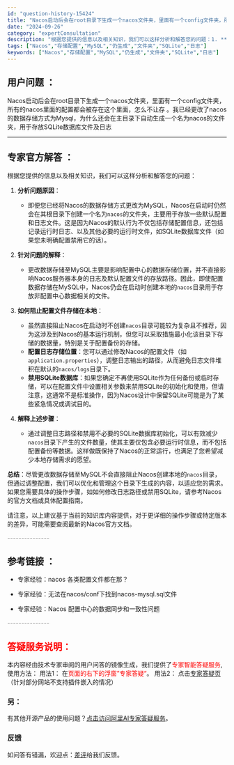 ```yaml
---
id: "question-history-15424"
title: "Nacos启动后会在root目录下生成一个nacos文件夹，里面有一个config文件夹，所有的nacos"
date: "2024-09-26"
category: "expertConsultation"
description: "根据您提供的信息以及相关知识，我们可以这样分析和解答您的问题：1. **分析问题原因**：   - 即便您已经将Nacos的数据存储方式更改为MySQL，Nacos在启动时仍然会在其根目录下创建一个名为`nacos`的文件夹，主要用于存放一些默认配置和日志文件。这是因为Nacos的默认行为不仅包括存"
tags: ["Nacos","存储配置","MySQL","仍生成","文件夹","SQLite","日志"]
keywords: ["Nacos","存储配置","MySQL","仍生成","文件夹","SQLite","日志"]
---
```


## 用户问题 ： 
 Nacos启动后会在root目录下生成一个nacos文件夹，里面有一个config文件夹，所有的nacos里面的配置都会被存在这个里面，怎么不让存 。我已经更改了nacos的数据存储方式为Mysql，为什么还会在主目录下自动生成一个名为nacos的文件夹，用于存放SQLite数据库文件及日志  

---------------
## 专家官方解答 ：

根据您提供的信息以及相关知识，我们可以这样分析和解答您的问题：

1. **分析问题原因**：
   - 即便您已经将Nacos的数据存储方式更改为MySQL，Nacos在启动时仍然会在其根目录下创建一个名为`nacos`的文件夹，主要用于存放一些默认配置和日志文件。这是因为Nacos的默认行为不仅包括存储配置信息，还包括记录运行时日志、以及其他必要的运行时文件，如SQLite数据库文件（如果您未明确配置禁用它的话）。

2. **针对问题的解释**：
   - 更改数据存储至MySQL主要是影响配置中心的数据存储位置，并不直接影响Nacos服务器本身的日志及默认配置文件的存放路径。因此，即使配置数据存储在MySQL中，Nacos仍会在启动时创建本地的`nacos`目录用于存放非配置中心数据相关的文件。

3. **如何阻止配置文件存储在本地**：
   - 虽然直接阻止Nacos在启动时不创建`nacos`目录可能较为复杂且不推荐，因为这涉及到Nacos的基本运行机制，但您可以采取措施最小化该目录下存储的数据量，特别是关于配置备份的存储。
   - **配置日志存储位置**：您可以通过修改Nacos的配置文件（如`application.properties`），调整日志输出的路径，从而避免日志文件堆积在默认的`nacos/logs`目录下。
   - **禁用SQLite数据库**：如果您确定不再使用SQLite作为任何备份或临时存储，可以在配置文件中设置相关参数来禁用SQLite的初始化和使用，但请注意，这通常不是标准操作，因为Nacos设计中保留SQLite可能是为了某些紧急情况或调试目的。

4. **解释上述步骤**：
   - 通过调整日志路径和禁用不必要的SQLite数据库初始化，可以有效减少`nacos`目录下产生的文件数量，使其主要仅包含必要运行时信息，而不包括配置备份等数据。这样做既保持了Nacos的正常运行，也满足了您希望减少本地存储需求的愿望。

**总结**：尽管更改数据存储至MySQL不会直接阻止Nacos创建本地的`nacos`目录，但通过调整配置，我们可以优化和管理这个目录下生成的内容，以适应您的需求。如果您需要具体的操作步骤，如如何修改日志路径或禁用SQLite，请参考Nacos的官方文档或具体配置指南。

请注意，以上建议基于当前的知识库内容提供，对于更详细的操作步骤或特定版本的差异，可能需要查阅最新的Nacos官方文档。


<font color="#949494">---------------</font> 


## 参考链接 ：

* 专家经验：nacos 各类配置文件都在那？ 
 
 * 专家经验：无法在nacos/conf下找到nacos-mysql.sql文件 
 
 * 专家经验：Nacos 配置中心的数据同步和一致性问题 


 <font color="#949494">---------------</font> 
 


## <font color="#FF0000">答疑服务说明：</font> 

本内容经由技术专家审阅的用户问答的镜像生成，我们提供了<font color="#FF0000">专家智能答疑服务</font>,使用方法：
用法1： 在<font color="#FF0000">页面的右下的浮窗”专家答疑“</font>。
用法2： 点击[专家答疑页](https://answer.opensource.alibaba.com/docs/intro)（针对部分网站不支持插件嵌入的情况）
### 另：


有其他开源产品的使用问题？[点击访问阿里AI专家答疑服务](https://answer.opensource.alibaba.com/docs/intro)。
### 反馈
如问答有错漏，欢迎点：[差评](https://ai.nacos.io/user/feedbackByEnhancerGradePOJOID?enhancerGradePOJOId=15494)给我们反馈。
